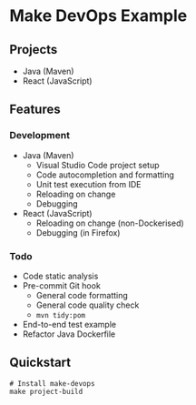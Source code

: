 # Make DevOps Example

## Projects

- Java (Maven)
- React (JavaScript)

## Features

### Development

- Java (Maven)
  - Visual Studio Code project setup
  - Code autocompletion and formatting
  - Unit test execution from IDE
  - Reloading on change
  - Debugging
- React (JavaScript)
  - Reloading on change (non-Dockerised)
  - Debugging (in Firefox)

### Todo

- Code static analysis
- Pre-commit Git hook
  - General code formatting
  - General code quality check
  - `mvn tidy:pom`
- End-to-end test example
- Refactor Java Dockerfile

## Quickstart

    # Install make-devops
    make project-build
